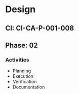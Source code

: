 # Design

## CI: CI-CA-P-001-008
## Phase: 02

### Activities
- Planning
- Execution
- Verification
- Documentation
